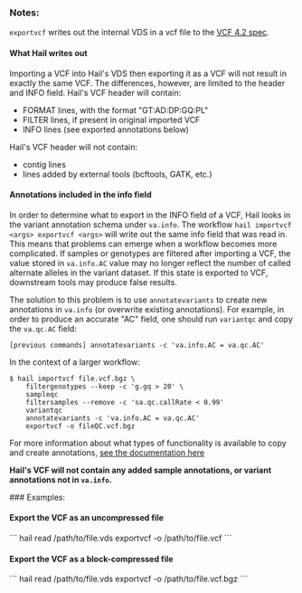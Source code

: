 <div class="cmdhead"></div>

<div class="description"></div>

<div class="synopsis"></div>

<div class="options"></div>

<div class="cmdsubsection">

### Notes:
`exportvcf` writes out the internal VDS in a vcf file to the [VCF 4.2 spec](https://samtools.github.io/hts-specs/VCFv4.2.pdf).

#### What Hail writes out

Importing a VCF into Hail's VDS then exporting it as a VCF will not result in exactly the same VCF.  The differences, however, are limited to the header and INFO field.  Hail's VCF header will contain:
 
 - FORMAT lines, with the format "GT:AD:DP:GQ:PL"
 - FILTER lines, if present in original imported VCF
 - INFO lines (see exported annotations below)
 
Hail's VCF header will not contain:
 
 - contig lines
 - lines added by external tools (bcftools, GATK, etc.)

#### Annotations included in the info field

In order to determine what to export in the INFO field of a VCF, Hail looks in the variant annotation schema under `va.info`.  The workflow `hail importvcf <args> exportvcf <args>` will write out the same info field that was read in.  This means that problems can emerge when a workflow becomes more complicated.  If samples or genotypes are filtered after importing a VCF, the value stored in `va.info.AC` value may no longer reflect the number of called alternate alleles in the variant dataset.  If this state is exported to VCF, downstream tools may produce false results.

The solution to this problem is to use `annotatevariants` to create new annotations in `va.info` (or overwrite existing annotations).  For example, in order to produce an accurate "AC" field, one should run `variantqc` and copy the `va.qc.AC` field:

```
[previous commands] annotatevariants -c 'va.info.AC = va.qc.AC' 
```

In the context of a larger workflow:

```
$ hail importvcf file.vcf.bgz \
    filtergenotypes --keep -c 'g.gq > 20' \
    sampleqc
    filtersamples --remove -c 'sa.qc.callRate < 0.99'
    variantqc
    annotatevariants -c 'va.info.AC = va.qc.AC'
    exportvcf -o fileQC.vcf.bgz
```

For more information about what types of functionality is available to copy and create annotations, [see the documentation here](reference.html#Annotations)

**Hail's VCF will not contain any added sample annotations, or variant annotations not in `va.info`.**
</div>

<div class="cmdsubsection">
### Examples:

<h4 class="example">Export the VCF as an uncompressed file</h4>
```
hail read /path/to/file.vds exportvcf -o /path/to/file.vcf
```

<h4 class="example">Export the VCF as a block-compressed file</h4>
```
hail read /path/to/file.vds exportvcf -o /path/to/file.vcf.bgz
```
</div>